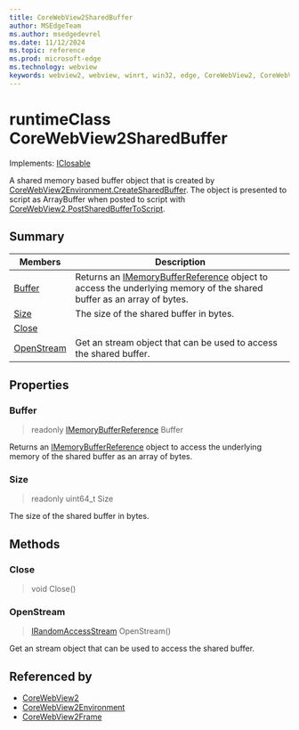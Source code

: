 ```yaml
---
title: CoreWebView2SharedBuffer
author: MSEdgeTeam
ms.author: msedgedevrel
ms.date: 11/12/2024
ms.topic: reference
ms.prod: microsoft-edge
ms.technology: webview
keywords: webview2, webview, winrt, win32, edge, CoreWebView2, CoreWebView2Controller, browser control, edge html, CoreWebView2SharedBuffer
---
```


# runtimeClass CoreWebView2SharedBuffer

Implements: [IClosable](/uwp/api/Windows.Foundation.IClosable)

A shared memory based buffer object that is created by [CoreWebView2Environment.CreateSharedBuffer](corewebview2environment.md#createsharedbuffer). The object is presented to script as ArrayBuffer when posted to script with [CoreWebView2.PostSharedBufferToScript](corewebview2.md#postsharedbuffertoscript).

## Summary

Members|Description
--|--
[Buffer](#buffer) | Returns an [IMemoryBufferReference](/uwp/api/Windows.Foundation.IMemoryBufferReference) object to access the underlying memory of the shared buffer as an array of bytes.
[Size](#size) | The size of the shared buffer in bytes.
[Close](#close) | 
[OpenStream](#openstream) | Get an stream object that can be used to access the shared buffer.

## Properties

### Buffer

> readonly  [IMemoryBufferReference](/uwp/api/Windows.Foundation.IMemoryBufferReference) Buffer

Returns an [IMemoryBufferReference](/uwp/api/Windows.Foundation.IMemoryBufferReference) object to access the underlying memory of the shared buffer as an array of bytes.

### Size

> readonly  uint64_t Size

The size of the shared buffer in bytes.



## Methods

### Close

> void Close()



### OpenStream

> [IRandomAccessStream](/uwp/api/Windows.Storage.Streams.IRandomAccessStream) OpenStream()

Get an stream object that can be used to access the shared buffer.






## Referenced by

- [CoreWebView2](corewebview2.md)
- [CoreWebView2Environment](corewebview2environment.md)
- [CoreWebView2Frame](corewebview2frame.md)
